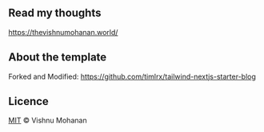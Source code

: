 ## Read my thoughts

https://thevishnumohanan.world/

## About the template

Forked and Modified: https://github.com/timlrx/tailwind-nextjs-starter-blog

## Licence

[MIT](https://github.com/vishnuMohanan01/blog-site/blob/main/LICENSE) © Vishnu Mohanan
